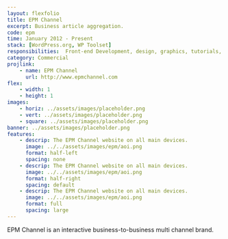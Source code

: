 ```yaml
---
layout: flexfolio
title: EPM Channel
excerpt: Business article aggregation.
code: epm
time: January 2012 - Present
stack: [WordPress.org, WP Toolset]
responsibilities:  Front-end Development, design, graphics, tutorials, server management
category: Commercial
projlink:
    - name: EPM Channel
      url: http://www.epmchannel.com
flex:
    - width: 1
    - height: 1
images:
    - horiz: ../assets/images/placeholder.png
    - vert: ../assets/images/placeholder.png
    - square: ../assets/images/placeholder.png
banner: ../assets/images/placeholder.png
features:
    - descrip: The EPM Channel website on all main devices.
      image: ../../assets/images/epm/aoi.png
      format: half-left
      spacing: none
    - descrip: The EPM Channel website on all main devices.
      image: ../../assets/images/epm/aoi.png
      format: half-right
      spacing: default
    - descrip: The EPM Channel website on all main devices.
      image: ../../assets/images/epm/aoi.png
      format: full
      spacing: large
---
```

EPM Channel is an interactive business-to-business multi channel brand.
